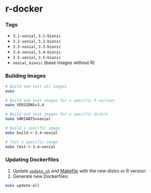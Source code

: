 # r-docker

### Tags
- `3.1-xenial`, `3.1-bionic`
- `3.2-xenial`, `3.2-bionic`
- `3.3-xenial`, `3.3-bionic`
- `3.4-xenial`, `3.4-bionic`
- `3.5-xenial`, `3.5-bionic`
- `xenial`, `bionic` (base images without R)

### Building Images
```bash
# Build and test all images
make

# Build and test images for a specific R version
make VERSIONS=3.4

# Build and test images for a specific distro
make VARIANTS=xenial

# Build a specific image
make build-r-3.4-xenial

# Test a specific image
make test-r-3.4-xenial
```

### Updating Dockerfiles
1. Update [`update.sh`](update.sh) and [Makefile](Makefile) with the new distro or R version
2. Generate new Dockerfiles:
```bash
make update-all
```